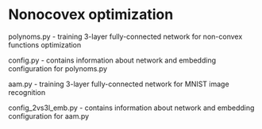 # Nonocovex optimization
polynoms.py - training 3-layer fully-connected network for non-convex functions optimization


config.py - contains information about network and embedding configuration for polynoms.py


aam.py - training 3-layer fully-connected network for MNIST image recognition


config_2vs3l_emb.py - contains information about network and embedding configuration for aam.py
